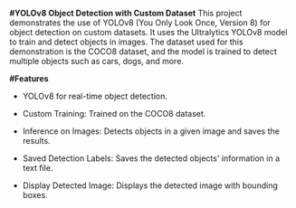 **#YOLOv8 Object Detection with Custom Dataset**
This project demonstrates the use of YOLOv8 (You Only Look Once, Version 8) for object detection on custom datasets. It uses the Ultralytics YOLOv8 model to train and detect objects in images. The dataset used for this demonstration is the COCO8 dataset, and the model is trained to detect multiple objects such as cars, dogs, and more.

**#Features**
- YOLOv8 for real-time object detection.

- Custom Training: Trained on the COCO8 dataset.

- Inference on Images: Detects objects in a given image and saves the results.

- Saved Detection Labels: Saves the detected objects' information in a text file.

- Display Detected Image: Displays the detected image with bounding boxes.
